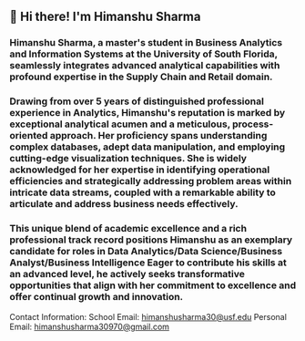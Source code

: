 
## 👋 Hi there! I'm Himanshu Sharma

### Himanshu Sharma, a master's student in Business Analytics and Information Systems at the University of South Florida, seamlessly integrates advanced analytical capabilities with profound expertise in the Supply Chain and Retail domain.

### Drawing from over 5 years of distinguished professional experience in Analytics, Himanshu's reputation is marked by exceptional analytical acumen and a meticulous, process-oriented approach. Her proficiency spans understanding complex databases, adept data manipulation, and employing cutting-edge visualization techniques. She is widely acknowledged for her expertise in identifying operational efficiencies and strategically addressing problem areas within intricate data streams, coupled with a remarkable ability to articulate and address business needs effectively.

### This unique blend of academic excellence and a rich professional track record positions Himanshu as an exemplary candidate for roles in Data Analytics/Data Science/Business Analyst/Business Intelligence Eager to contribute his skills at an advanced level, he actively seeks transformative opportunities that align with her commitment to excellence and offer continual growth and innovation.

Contact Information:
School Email: himanshusharma30@usf.edu
Personal Email: himanshusharma30970@gmail.com
